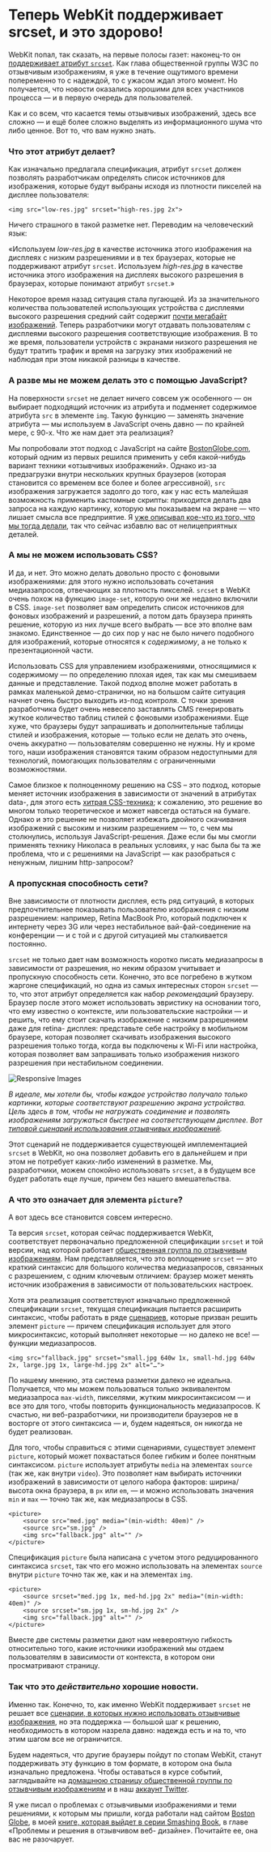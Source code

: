 # Теперь WebKit поддерживает srcset, и это здорово!

WebKit попал, так сказать, на первые полосы газет: наконец-то он [поддерживает
атрибут `srcset`][1]. Как глава общественной группы W3C по отзывчивым
изображениям, я уже в течение ощутимого времени попеременно то с надеждой, то с
ужасом ждал этого момент. Но получается, что новости оказались хорошими для всех
участников процесса — и в первую очередь для пользователей.

Как и со всем, что касается темы отзывчивых изображений, здесь все сложно — и
ещё более сложно выделять из информационного шума что либо ценное. Вот то,
что вам нужно знать.

### Что этот атрибут делает?

Как изначально предлагала спецификация, атрибут `srcset` должен позволять
разработчикам определять список источников для изображения, которые будут
выбраны исходя из плотности пикселей на дисплее пользователя:

    <img src="low-res.jpg" srcset="high-res.jpg 2x">

Ничего страшного в такой разметке нет. Переводим на человеческий язык:

«Используем _low-res.jpg_ в качестве источника этого изображения на дисплеях с
низким разрешениями и в тех браузерах, которые не поддерживают атрибут `srcset`.
Используем _high-res.jpg_ в качестве источника этого изображения на дисплеях
высокого разрешения в браузерах, которые понимают атрибут `srcset`.»

Некоторое время назад ситуация стала пугающей. Из за значительного количества
пользователей использующих устройства с дисплеями высокого разрешения средний
сайт содержит [почти мегабайт изображений][2]. Теперь разработчики могут
отдавать пользователям с дисплеями высокого разрешения соответствующие
изображения. В то же время, пользователи устройств с экранами низкого
разрешения не будут тратить трафик и время на загрузку этих изображений не
наблюдая при этом никакой разницы в качестве.

### А разве мы не можем делать это с помощью JavaScript?

На поверхности `srcset` не делает ничего совсем уж особенного — он выбирает
подходящий источник из атрибута и подменяет содержимое атрибута `src` в элементе
`img`. Такую функцию — заменять значение атрибута — мы используем в JavaScript
очень давно — по крайней мере, с 90-х. Что же нам дает эта реализация?

Мы попробовали этот подход с JavaScript на сайте [BostonGlobe.com][3], который
одним из первых решился применить у себя какой-нибудь вариант
техники «отзывчивых изображений». Однако из-за предзагрузки внутри нескольких
крупных браузеров (которая становится со временем все более и более агрессивной),
`src` изображения загружается задолго до того, как у нас есть малейшая
возможность применить кастомные скрипты: приходится делать два запроса на каждую
картинку, которую мы показываем на экране — что лишает смысла все предприятие. Я
[уже описывал кое-что из того, что мы тогда делали][4], так что сейчас избавлю вас
от нелицеприятных деталей.

### А мы не можем использовать CSS?

И да, и нет. Это можно делать довольно просто с фоновыми изображениями: для
этого нужно использовать сочетания медиазапросов, отвечающих за плотность
пикселей. `srcset` в WebKit очень похож на функцию `image-set`, которую они же
недавно включили в CSS. `image-set` позволяет вам определить список источников
для фоновых изображений и разрешений, а потом дать браузера принять решение,
которую из них лучше всего выбрать — все это вполне вам знакомо. Единственное —
до сих пор у нас не было ничего подобного для изображений, которые относятся к
_содержимому_, а не только к презентационной части.

Использовать CSS для управлением изображениями, относящимися к содержимому —
по определению плохая идея, так как мы смешиваем данные и представление. Такой
подход вполне может работать в рамках маленькой демо-странички, но на большом
сайте ситуация начнет очень быстро выходить из-под контроля. С точки зрения
разработчика будет очень невесело заставлять CMS генерировать жуткое количество
таблиц стилей с фоновыми изображениями. Еще хуже, что браузеры будут
запрашивать и дополнительные таблицы стилей и изображения, которые — только
если не делать это очень, очень аккуратно — пользователям совершенно не нужны.
Ну и кроме того, наши изображения становятся таким образом недоступными для
технологий, помогающих пользователям с ограниченными возможностями.

Самое близкое к полноценному решению на CSS – это подход, которые меняет
источник изображения в зависимости от значений в атрибутах data-, для этого есть
[хитрая CSS-техника][5]; к сожалению, это решение во многом только теоретическое
и может навсегда остаться на бумаге. Однако и это решение не позволяет избежать
двойного скачивания изображений с высоким и низким разрешением — то, с чем мы
столкнулись, используя JavaScript-решения. Даже если бы мы смогли применять
технику Николаса в реальных условиях, у нас была бы та же проблема, что и с
решениями на JavaScript — как разобраться с ненужным, лишним http-запросом?

### А пропускная способность сети?

Вне зависимости от плотности дисплея, есть ряд ситуаций, в которых
предпочтительнее показывать пользователю изображения с низким разрешением:
например, Retina MacBook Pro, который подключен к интернету через 3G или через
нестабильное вай-фай-соединение на конференции — и с той и с другой ситуацией мы
сталкивается постоянно.

`srcset` не только дает нам возможность коротко писать медиазапросы в
зависимости от разрешения, но неким образом учитывает и пропускную способность
сети. Конечно, это все погребено в жутком жаргоне спецификаций, но одна из самых
интересных сторон `srcset` — то, что этот атрибут определяется как набор
_рекомендаций_ браузеру. Браузер после этого может использовать эвристику на
основании того, что ему известно о контексте, или пользовательские настройки — и
решить, что ему стоит скачать изображение с низким разрешением даже для retina-
дисплея: представьте себе настройку в мобильном браузере, которая позволяет
скачивать изображения высокого разрешения только тогда, когда вы подключены к
Wi-Fi или настройка, которая позволяет вам запрашивать только изображения
низкого разрешения при нестабильном соединении.

![Responsive Images][6]

_В идеале, мы хотели бы, чтобы каждое устройство получало только картинки,
которые соответствуют разрешению экрана устройства. Цель здесь в том, чтобы не
нагружать соединение и позволять изображениям загружаться быстрее на
соответствующем дисплее. Вот [типовой сценарий использования отзывчивых
изображений][7]._

Этот сценарий не поддерживается существующей имплементацией `srcset` в WebKit,
но она позволяет добавить его в дальнейшем и при этом не потребует каких-либо
изменений в разметке. Мы, разработчики, можем спокойно использовать `srcset`,
а в будущем все будет работать еще лучше, причем без нашего вмешательства.

### А что это означает для элемента `picture`?

А вот здесь все становится совсем интересно.

Та версия `srcset`, которая сейчас поддерживается WebKit, соответствует
первоначально предложенной спецификации `srcset` и той версии, над которой
работает [общественная группа по отзывчивым изображениям][8]. Нам
представляется, что это воплощение `srcset` — это краткий синтаксис для большого
количества медиазапросов, связанных с разрешением, с одним ключевым отличием:
браузер может менять источник изображения в зависимости от пользовательских
настроек.

Хотя эта реализация соответствуют изначально предложенной спецификации
`srcset`, текущая спецификация пытается расширить синтаксис, чтобы работать в
ряде [сценариев][7], которые призван решить элемент `picture` — причем
спецификация использует для этого микросинтаксис, который выполняет некоторые —
но далеко не все! — функции медиазапросов.

    <img src="fallback.jpg" srcset="small.jpg 640w 1x, small-hd.jpg 640w 2x, large.jpg 1x, large-hd.jpg 2x" alt="…">

По нашему мнению, эта система разметки далеко не идеальна. Получается, что мы
можем пользоваться только эквивалентом медиазапроса `max-width`, пикселями,
жутким микросинтаксисом — и все это для того, чтобы повторить функциональность
медиазапросов. К счастью, ни веб-разработчики, ни производители браузеров не в
восторге от этого синтаксиса — и, будем надеяться, он никогда не будет
реализован.

Для того, чтобы справиться с этими сценариями, существует элемент `picture`,
который может похвастаться более гибким и более понятным синтаксисом. `picture`
использует атрибуты `media` на элементах `source` (так же, как внутри `video`).
Это позволяет нам выбирать источники изображений в зависимости от целого набора
факторов: ширина/высота окна браузера, в `px` или `em`, — и можно
использовать значения `min` и `max` — точно так же, как медиазапросы в CSS.

    <picture>
        <source src="med.jpg" media="(min-width: 40em)" />
        <source src="sm.jpg" />
        <img src="fallback.jpg" alt="" />
    </picture>

Спецификация `picture` была написана с учетом этого редуцированного синтаксиса
`srcset`, так что его можно использовать на элементах `source` внутри `picture`
точно так же, как и на элементах `img`.

    <picture>
        <source srcset="med.jpg 1x, med-hd.jpg 2x" media="(min-width: 40em)" />
        <source srcset="sm.jpg 1x, sm-hd.jpg 2x" />
        <img src="fallback.jpg" alt="" />
    </picture>

Вместе две системы разметки дают нам невероятную гибкость относительно того,
какие источники изображений мы отдаем пользователям в зависимости от контекста,
в котором они просматривают страницу.

### Так что это _действительно_ хорошие новости.

Именно так. Конечно, то, как именно WebKit поддерживает `srcset` не решает все
[сценарии, в которых нужно использовать отзывчивые изображения][7], но эта поддержка — большой шаг к решению, необходимость в котором назрела
давно: надежда есть и на то, что этим шагом все не ограничится.

Будем надеяться, что другие браузеры пойдут по стопам WebKit, станут
поддерживать эту функцию в том формате, в котором она была изначально
предложена. Чтобы оставаться в курсе событий, заглядывайте на [домашнюю страницу
общественной группы по отзывчивым изображениям][8] и в наш [аккаунт Twitter][9].

Я уже писал о проблемах с отзывчивыми изображениями и теми решениями, к которым
мы пришли, когда работали над сайтом [Boston Globe][3], в моей [книге, которая выйдет
в серии Smashing Book][10], в главе «Проблемы и решения в отзывчивом веб-
дизайне». Почитайте ее, она вас не разочарует.

   [1]: https://www.webkit.org/blog/2910/improved-support-for-high-resolution-displays-with-the-srcset-image-attribute/
   [2]: http://httparchive.org/interesting.php?a=All&amp;l=Aug%2015%202013
   [3]: http://bostonglobe.com
   [4]: http://alistapart.com/article/responsive-images-how-they-almost-worked-and-what-we-need
   [5]: http://nicolasgallagher.com/responsive-images-using-css3
   [6]: img/use-case.png
   [7]: http://usecases.responsiveimages.org
   [8]: http://responsiveimages.org
   [9]: http://twitter.com/respimg
   [10]: https://shop.smashingmagazine.com/smashing-book-4.html
